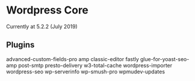 # Wordpress Core
Currently at 5.2.2 (July 2019)

## Plugins
advanced-custom-fields-pro
amp
classic-editor
fastly
glue-for-yoast-seo-amp
post-smtp
presto-delivery
w3-total-cache
wordpress-importer
wordpress-seo
wp-serverinfo
wp-smush-pro
wpmudev-updates
